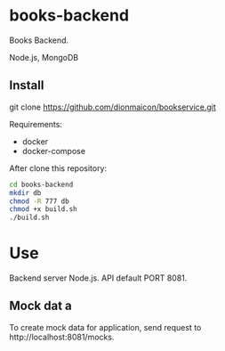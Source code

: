 # books-backend

Books Backend.

Node.js, MongoDB

## Install

git clone https://github.com/dionmaicon/bookservice.git

Requirements:
- docker
- docker-compose

After clone this repository:
``` bash
cd books-backend
mkdir db
chmod -R 777 db
chmod +x build.sh
./build.sh
```
# Use
Backend server Node.js. 
API default PORT 8081.

## Mock dat a
To create mock data for application, send request to http://localhost:8081/mocks.
